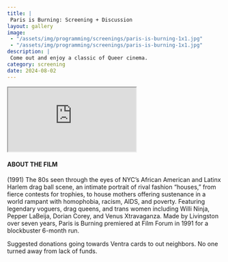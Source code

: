 ```yaml
---
title: |
 Paris is Burning: Screening + Discussion
layout: gallery
image:
 - "/assets/img/programming/screenings/paris-is-burning-1x1.jpg"
 - "/assets/img/programming/screenings/paris-is-burning-1x1.jpg"
description: |
 Come out and enjoy a classic of Queer cinema.
category: screening
date: 2024-08-02
---
```

<div class="container ratio ratio-16x9 mb-5" data-aos="fade-up">
    <iframe src="https://www.youtube.com/embed/33wy4h1L2Xc"
    allowfullscreen>
    </iframe>
</div>
<h4>ABOUT THE FILM</h4>
(1991) The 80s seen through the eyes of NYC’s African American and Latinx Harlem drag ball scene, an intimate portrait of rival fashion “houses,” from fierce contests for trophies, to house mothers offering sustenance in a world rampant with homophobia, racism, AIDS, and poverty. Featuring legendary voguers, drag queens, and trans women including Willi Ninja, Pepper LaBeija, Dorian Corey, and Venus Xtravaganza. Made by Livingston over seven years, Paris is Burning premiered at Film Forum in 1991 for a blockbuster 6-month run.

Suggested donations going towards Ventra cards to out neighbors.
No one turned away from lack of funds.